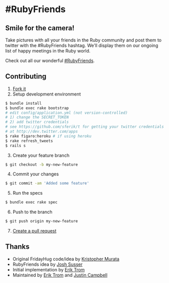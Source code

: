 # #RubyFriends

## Smile for the camera!

Take pictures with all your friends in the Ruby community and post them to twitter with the #RubyFriends hashtag. We'll display them on our ongoing list of happy meetings in the Ruby world.

Check out all our wonderful [#RubyFriends](http://www.rubyfriends.com).

## Contributing

  1. [Fork it](https://help.github.com/articles/fork-a-repo)
  2. Setup development environment

  ```bash
  $ bundle install
  $ bundle exec rake bootstrap
  # edit config/application.yml (not version-controlled)
  # 1) change the SECRET_TOKEN
  # 2) add twitter credentials
  # see https://github.com/sferik/t for getting your twitter credentials
  # at http://dev.twitter.com/apps
  $ rake figaro:heroku # if using heroku
  $ rake refresh_tweets
  $ rails s
  ```

  3. Create your feature branch

  ```bash
  $ git checkout -b my-new-feature
  ```

  4. Commit your changes

  ```bash
  $ git commit -am 'Added some feature'
  ```

  5. Run the specs

  ```bash
  $ bundle exec rake spec
  ```

  6. Push to the branch

  ```bash
  $ git push origin my-new-feature
  ```

  7. [Create a pull request](https://help.github.com/articles/using-pull-requests)

## Thanks

* Original FridayHug code/idea by [Kristopher Murata](http://twitter.com/krsmurata)
* RubyFriends idea by [Josh Susser](http://twitter.com/joshsusser)
* Initial implementation by [Erik Trom](http://twitter.com/trombom)
* Maintained by [Erik Trom](http://twitter.com/trombom) and [Justin Campbell](http://twitter.com/justincampbell)

